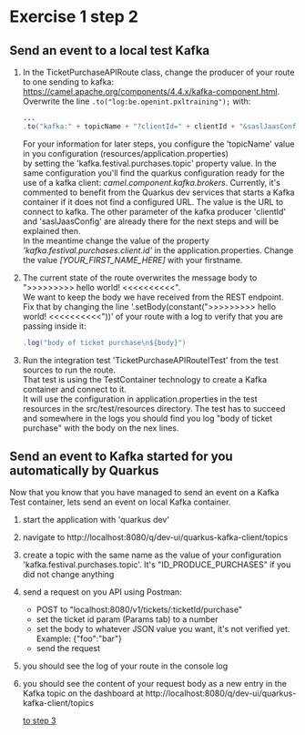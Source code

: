 # Exercise 1 step 2

## Send an event to a local test Kafka

1. In the TicketPurchaseAPIRoute class, change the producer of your route to one sending to kafka: https://camel.apache.org/components/4.4.x/kafka-component.html.  
   Overwrite the line `.to("log:be.openint.pxltraining");` with:  
   ```java
   ...
   .to("kafka:" + topicName + "?clientId=" + clientId + "&saslJaasConfig=" + saslJaasConfig);
   ```
   For your information for later steps, you configure the 'topicName' value in you configuration (resources/application.properties)  
   by setting the 'kafka.festival.purchases.topic' property value.
   In the same configuration you'll find the quarkus configuration ready for the use of a kafka client: _camel.component.kafka.brokers_.
   Currently, it's commented to benefit from the Quarkus dev services that starts a Kafka container if it does not find a configured URL.
   The value is the URL to connect to kafka.
   The other parameter of the kafka producer 'clientId' and 'saslJaasConfig' are already there for the next steps and will be explained then.  
   In the meantime change the value of the property _'kafka.festival.purchases.client.id'_ in the application.properties.
   Change the value _[YOUR_FIRST_NAME_HERE]_ with your firstname.

2. The current state of the route overwrites the message body to ">>>>>>>>> hello world! <<<<<<<<<<".  
   We want to keep the body we have received from the REST endpoint. Fix that by changing the line
   '.setBody(constant(">>>>>>>>> hello world! <<<<<<<<<<"))' of your route with a log to verify that you are passing inside it:  
   ```java
   .log("body of ticket purchase\n${body}")
   ```

3. Run the integration test 'TicketPurchaseAPIRouteITest' from the test sources to run the route.  
   That test is using the TestContainer technology to create a Kafka container and connect to it.  
   It will use the configuration in application.properties in the test resources in the src/test/resources directory.
   The test has to succeed and somewhere in the logs you should find you log "body of ticket purchase" with the body on the nex lines.

## Send an event to Kafka started for you automatically by Quarkus

Now that you know that you have managed to send an event on a Kafka Test container, lets send an event on local Kafka container.

1. start the application with 'quarkus dev'     
2. navigate to http://localhost:8080/q/dev-ui/quarkus-kafka-client/topics
3. create a topic with the same name as the value of your configuration 'kafka.festival.purchases.topic'. It's "ID_PRODUCE_PURCHASES" if you did not change anything
4. send a request on you API using Postman: 
   - POST to "localhost:8080/v1/tickets/:ticketId/purchase"
   - set the ticket id param (Params tab) to a number
   - set the body to whatever JSON value you want, it's not verified yet. Example: {"foo":"bar"}
   - send the request
5. you should see the log of your route in the console log
6. you should see the content of your request body as a new entry in the Kafka topic on the dashboard at http://localhost:8080/q/dev-ui/quarkus-kafka-client/topics  
   
    [to step 3](exercise-1-step-3) 
